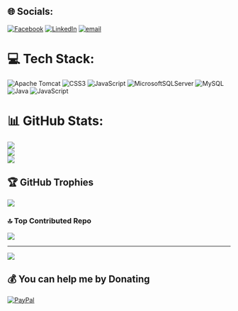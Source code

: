 
## 🌐 Socials:
[![Facebook](https://img.shields.io/badge/Facebook-%231877F2.svg?logo=Facebook&logoColor=white)](https://facebook.com/rina.invinsible) [![LinkedIn](https://img.shields.io/badge/LinkedIn-%230077B5.svg?logo=linkedin&logoColor=white)](https://linkedin.com/in/vu-duc-dai-381b4b356) [![email](https://img.shields.io/badge/Email-D14836?logo=gmail&logoColor=white)](mailto:shinnolove.2004@gmail.com) 

# 💻 Tech Stack:
![Apache Tomcat](https://img.shields.io/badge/apache%20tomcat-%23F8DC75.svg?style=flat-square&logo=apache-tomcat&logoColor=black) ![CSS3](https://img.shields.io/badge/css3-%231572B6.svg?style=flat-square&logo=css3&logoColor=white) ![JavaScript](https://img.shields.io/badge/javascript-%23323330.svg?style=flat-square&logo=javascript&logoColor=%23F7DF1E) ![MicrosoftSQLServer](https://img.shields.io/badge/Microsoft%20SQL%20Server-CC2927?style=flat-square&logo=microsoft%20sql%20server&logoColor=white) ![MySQL](https://img.shields.io/badge/mysql-4479A1.svg?style=flat-square&logo=mysql&logoColor=white) ![Java](https://img.shields.io/badge/java-%23ED8B00.svg?style=flat-square&logo=openjdk&logoColor=white) ![JavaScript](https://img.shields.io/badge/javascript-%23323330.svg?style=flat-square&logo=javascript&logoColor=%23F7DF1E)
# 📊 GitHub Stats:
![](https://github-readme-stats.vercel.app/api?username=rinauwu2004&theme=dark&hide_border=true&include_all_commits=false&count_private=false)<br/>
![](https://nirzak-streak-stats.vercel.app/?user=rinauwu2004&theme=dark&hide_border=true)<br/>
![](https://github-readme-stats.vercel.app/api/top-langs/?username=rinauwu2004&theme=dark&hide_border=true&include_all_commits=false&count_private=false&layout=compact)

## 🏆 GitHub Trophies
![](https://github-profile-trophy.vercel.app/?username=rinauwu2004&theme=radical&no-frame=true&no-bg=false&margin-w=4)

### 🔝 Top Contributed Repo
![](https://github-contributor-stats.vercel.app/api?username=rinauwu2004&limit=5&theme=dark&combine_all_yearly_contributions=true)

---
[![](https://visitcount.itsvg.in/api?id=rinauwu2004&icon=0&color=0)](https://visitcount.itsvg.in)

  ## 💰 You can help me by Donating
  [![PayPal](https://img.shields.io/badge/PayPal-00457C?style=for-the-badge&logo=paypal&logoColor=white)](https://paypal.me/rina04126) 

  
<!-- Proudly created with GPRM ( https://gprm.itsvg.in ) -->

